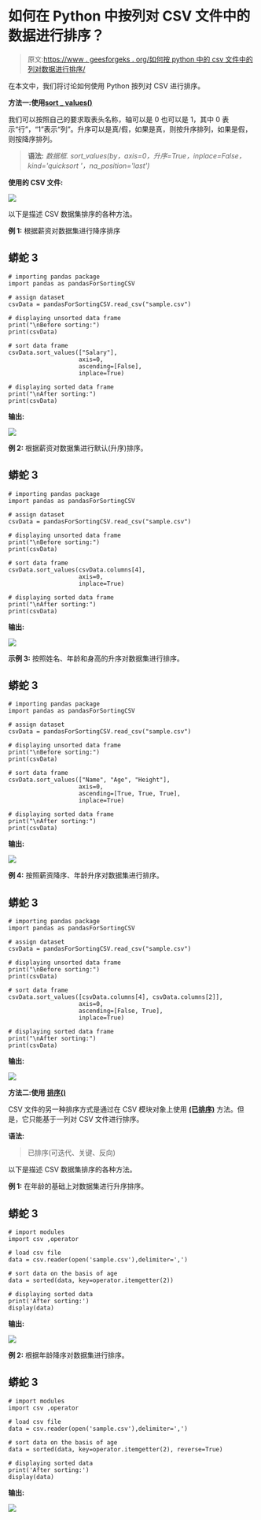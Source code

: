 # 如何在 Python 中按列对 CSV 文件中的数据进行排序？

> 原文:[https://www . geesforgeks . org/如何按 python 中的 csv 文件中的列对数据进行排序/](https://www.geeksforgeeks.org/how-to-sort-data-by-column-in-a-csv-file-in-python/)

在本文中，我们将讨论如何使用 Python 按列对 CSV 进行排序。

**方法一:使用**[**sort _ values()**](https://www.geeksforgeeks.org/python-pandas-dataframe-sort_values-set-1/)

我们可以按照自己的要求取表头名称，轴可以是 0 也可以是 1，其中 0 表示“行”，“1”表示“列”。升序可以是真/假，如果是真，则按升序排列，如果是假，则按降序排列。

> **语法:** *数据框. sort_values(by，axis=0，升序=True，inplace=False，kind='quicksort '，na_position='last')*

**使用的 CSV 文件:**

![](img/3af0a5aeef4a940f621f525cc49a685e.png)

以下是描述 CSV 数据集排序的各种方法。

**例 1:** 根据薪资对数据集进行降序排序

## 蟒蛇 3

```
# importing pandas package
import pandas as pandasForSortingCSV

# assign dataset
csvData = pandasForSortingCSV.read_csv("sample.csv")

# displaying unsorted data frame
print("\nBefore sorting:")
print(csvData)

# sort data frame
csvData.sort_values(["Salary"], 
                    axis=0,
                    ascending=[False], 
                    inplace=True)

# displaying sorted data frame
print("\nAfter sorting:")
print(csvData)
```

**输出:**

![](img/3cac9a865bf078abe8caf57f5776ee5d.png)

**例 2:** 根据薪资对数据集进行默认(升序)排序。

## 蟒蛇 3

```
# importing pandas package
import pandas as pandasForSortingCSV

# assign dataset
csvData = pandasForSortingCSV.read_csv("sample.csv")

# displaying unsorted data frame
print("\nBefore sorting:")
print(csvData)

# sort data frame
csvData.sort_values(csvData.columns[4], 
                    axis=0,
                    inplace=True)

# displaying sorted data frame
print("\nAfter sorting:")
print(csvData)
```

**输出:**

![](img/fe63943bc6f50d7cbb389a2949baecaf.png)

**示例 3:** 按照姓名、年龄和身高的升序对数据集进行排序。

## 蟒蛇 3

```
# importing pandas package
import pandas as pandasForSortingCSV

# assign dataset
csvData = pandasForSortingCSV.read_csv("sample.csv")

# displaying unsorted data frame
print("\nBefore sorting:")
print(csvData)

# sort data frame
csvData.sort_values(["Name", "Age", "Height"], 
                    axis=0,
                    ascending=[True, True, True], 
                    inplace=True)

# displaying sorted data frame
print("\nAfter sorting:")
print(csvData)
```

**输出:**

![](img/79cbca96a40597dae4573fcc172ac769.png)

**例 4:** 按照薪资降序、年龄升序对数据集进行排序。

## 蟒蛇 3

```
# importing pandas package
import pandas as pandasForSortingCSV

# assign dataset
csvData = pandasForSortingCSV.read_csv("sample.csv")

# displaying unsorted data frame
print("\nBefore sorting:")
print(csvData)

# sort data frame
csvData.sort_values([csvData.columns[4], csvData.columns[2]],
                    axis=0,
                    ascending=[False, True],
                    inplace=True)

# displaying sorted data frame
print("\nAfter sorting:")
print(csvData)
```

**输出:**

![](img/cd2d9bc92e2ff2b7a65a60cb88d9961f.png)

**方法二:使用** [**排序()**](https://www.geeksforgeeks.org/sorted-function-python/)

CSV 文件的另一种排序方式是通过在 CSV 模块对象上使用 [**(已排序)**](https://www.geeksforgeeks.org/sorted-function-python/) 方法。但是，它只能基于一列对 CSV 文件进行排序。

**语法:**

> 已排序(可迭代、关键、反向)

以下是描述 CSV 数据集排序的各种方法。

**例 1:** 在年龄的基础上对数据集进行升序排序。

## 蟒蛇 3

```
# import modules 
import csv ,operator

# load csv file
data = csv.reader(open('sample.csv'),delimiter=',')

# sort data on the basis of age
data = sorted(data, key=operator.itemgetter(2))    

# displaying sorted data 
print('After sorting:')
display(data)
```

**输出:**

![](img/527be39a8a73182ecd7147b2d31272c8.png)

**例 2:** 根据年龄降序对数据集进行排序。

## 蟒蛇 3

```
# import modules 
import csv ,operator

# load csv file
data = csv.reader(open('sample.csv'),delimiter=',')

# sort data on the basis of age
data = sorted(data, key=operator.itemgetter(2), reverse=True)    

# displaying sorted data 
print('After sorting:')
display(data)
```

**输出:**

![](img/959572ca01aa73e759eaf89d8adf91f9.png)